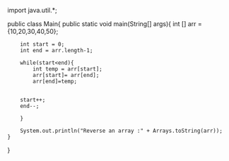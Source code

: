 
import java.util.*;

public class Main{
    public static void main(String[] args){
        int [] arr = {10,20,30,40,50};
        
        int start = 0;
        int end = arr.length-1;
        
        while(start<end){
            int temp = arr[start];
            arr[start]= arr[end];
            arr[end]=temp;
            
            
        start++;
        end--;

        }
        
        System.out.println("Reverse an array :" + Arrays.toString(arr));
    }
}
